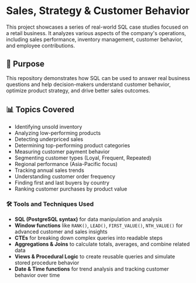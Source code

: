 # Sales, Strategy & Customer Behavior
This project showcases a series of real-world SQL case studies focused on a retail business. It analyzes various aspects of the company's operations, including sales performance, inventory management, customer behavior, and employee contributions.

## 🧠 Purpose
This repository demonstrates how SQL can be used to answer real business questions and help decision-makers understand customer behavior, optimize product strategy, and drive better sales outcomes.

## 📊 Topics Covered
- Identifying unsold inventory
- Analyzing low-performing products
- Detecting underpriced sales
- Determining top-performing product categories
- Measuring customer payment behavior
- Segmenting customer types (Loyal, Frequent, Repeated)
- Regional performance (Asia-Pacific focus)
- Tracking annual sales trends
- Understanding customer order frequency
- Finding first and last buyers by country
- Ranking customer purchases by product value

### 🛠️ Tools and Techniques Used
- **SQL (PostgreSQL syntax)** for data manipulation and analysis  
- **Window functions** like `RANK()`, `LEAD()`, `FIRST_VALUE()`, `NTH_VALUE()` for advanced customer and sales insights  
- **CTEs** for breaking down complex queries into readable steps  
- **Aggregations & Joins** to calculate totals, averages, and combine related data  
- **Views & Procedural Logic** to create reusable queries and simulate stored procedure behavior  
- **Date & Time functions** for trend analysis and tracking customer behavior over time
